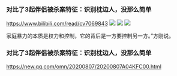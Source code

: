 ### 对比了3起伴侣被杀案特征：识别枕边人，没那么简单
https://www.bilibili.com/read/cv7069843
![](https://i0.hdslb.com/bfs/article/8c9a58fd2c65467deac2218f1a24ac026dc68c10.jpg@1280w_812h.jpg)
![](https://i0.hdslb.com/bfs/article/233abeb7f2e26546bd45d272101778bb8522a42f.jpg@1280w_2950h.jpg)
![](https://i0.hdslb.com/bfs/article/f6da383702dbb70b88401a6456c46183cd264491.jpg@1280w_2938h.jpg)

家庭暴力的本质是权力和控制，它的背后是一方要控制另一方。”方刚说。

### 对比了3起伴侣被杀案特征：识别枕边人，没那么简单
https://new.qq.com/omn/20200807/20200807A04KFC00.html
